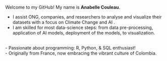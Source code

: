 Welcome to my GitHub! My name is **Anabelle Couleau**.

- I assist ONG, companies, and researchers to analyse and visualize their datasets with a focus on Climate Change and AI .
- I am skilled for most data-science steps: from data pre-processing, application of AI models, deployment of the models, to visualization.
<br />
- Passionate about programming: R, Python, & SQL enthusiast!<br />
- Originally from France, now embracing the vibrant culture of Colombia. <br />

